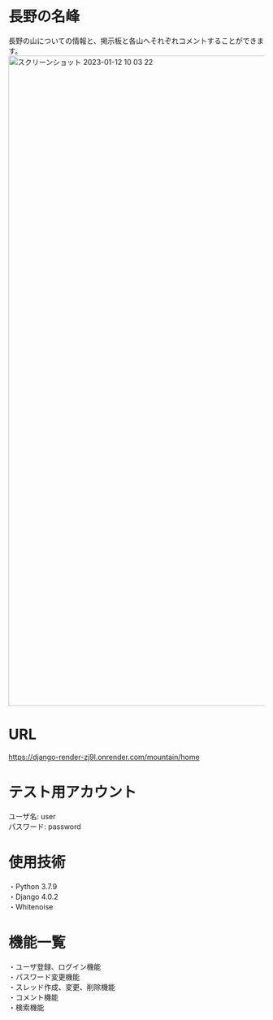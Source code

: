# 長野の名峰
長野の山についての情報と、掲示板と各山へそれぞれコメントすることができます。
<img width="1280" alt="スクリーンショット 2023-01-12 10 03 22" src="https://user-images.githubusercontent.com/121214515/212608567-44bac9ce-989b-4362-a81d-dde4fda02751.png">

# URL
https://django-render-zj9l.onrender.com/mountain/home

# テスト用アカウント
ユーザ名: user<br>
パスワード: password

# 使用技術
・Python 3.7.9<br>
・Django 4.0.2<br>
・Whitenoise 

# 機能一覧
・ユーザ登録、ログイン機能<br>
・パスワード変更機能<br>
・スレッド作成、変更、削除機能<br>
・コメント機能<br>
・検索機能